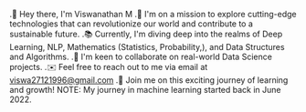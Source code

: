 .👋 Hey there, I'm Viswanathan M
.🚀 I'm on a mission to explore cutting-edge technologies that can revolutionize our world and contribute to a sustainable future.
.📚 Currently, I'm diving deep into the realms of Deep Learning, NLP, Mathematics (Statistics, Probability,), and Data Structures and Algorithms.
.🤝 I'm keen to collaborate on real-world Data Science projects.
.✉️ Feel free to reach out to me via email at viswa27121996@gmail.com
.🌟 Join me on this exciting journey of learning and growth!
NOTE: My journey in machine learning  started back in June 2022.
